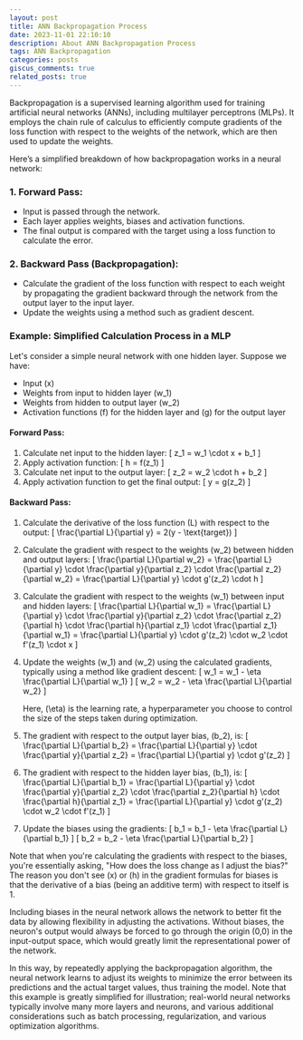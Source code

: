 ```yaml
---
layout: post
title: ANN Backpropagation Process
date: 2023-11-01 22:10:10
description: About ANN Backpropagation Process
tags: ANN Backpropagation
categories: posts
giscus_comments: true
related_posts: true
---
```



Backpropagation is a supervised learning algorithm used for training artificial neural networks (ANNs), including multilayer perceptrons (MLPs). It employs the chain rule of calculus to efficiently compute gradients of the loss function with respect to the weights of the network, which are then used to update the weights.

Here’s a simplified breakdown of how backpropagation works in a neural network:

### 1. **Forward Pass:**
   - Input is passed through the network.
   - Each layer applies weights, biases and activation functions.
   - The final output is compared with the target using a loss function to calculate the error.

### 2. **Backward Pass (Backpropagation):**
   - Calculate the gradient of the loss function with respect to each weight by propagating the gradient backward through the network from the output layer to the input layer.
   - Update the weights using a method such as gradient descent.

### Example: Simplified Calculation Process in a MLP

Let's consider a simple neural network with one hidden layer. Suppose we have:

- Input \(x\)
- Weights from input to hidden layer \(w_1\)
- Weights from hidden to output layer \(w_2\)
- Activation functions \(f\) for the hidden layer and \(g\) for the output layer

#### Forward Pass:

1. Calculate net input to the hidden layer:
   \[
   z_1 = w_1 \cdot x + b_1
   \]
2. Apply activation function:
   \[
   h = f(z_1)
   \]
3. Calculate net input to the output layer:
   \[
   z_2 = w_2 \cdot h + b_2
   \]
4. Apply activation function to get the final output:
   \[
   y = g(z_2)
   \]

#### Backward Pass:

1. Calculate the derivative of the loss function \(L\) with respect to the output:
   \[
   \frac{\partial L}{\partial y} = 2(y - \text{target})
   \]
2. Calculate the gradient with respect to the weights \(w_2\) between hidden and output layers:
   \[
   \frac{\partial L}{\partial w_2} = \frac{\partial L}{\partial y} \cdot \frac{\partial y}{\partial z_2} \cdot \frac{\partial z_2}{\partial w_2} = \frac{\partial L}{\partial y} \cdot g'(z_2) \cdot h
   \]
3. Calculate the gradient with respect to the weights \(w_1\) between input and hidden layers:
   \[
   \frac{\partial L}{\partial w_1} = \frac{\partial L}{\partial y} \cdot \frac{\partial y}{\partial z_2} \cdot \frac{\partial z_2}{\partial h} \cdot \frac{\partial h}{\partial z_1} \cdot \frac{\partial z_1}{\partial w_1} = \frac{\partial L}{\partial y} \cdot g'(z_2) \cdot w_2 \cdot f'(z_1) \cdot x
   \]
4. Update the weights \(w_1\) and \(w_2\) using the calculated gradients, typically using a method like gradient descent:
   \[
   w_1 = w_1 - \eta \frac{\partial L}{\partial w_1}
   \]
   \[
   w_2 = w_2 - \eta \frac{\partial L}{\partial w_2}
   \]

   Here, \(\eta\) is the learning rate, a hyperparameter you choose to control the size of the steps taken during optimization.


5. The gradient with respect to the output layer bias, \(b_2\), is:
   \[
   \frac{\partial L}{\partial b_2} = \frac{\partial L}{\partial y} \cdot \frac{\partial y}{\partial z_2} = \frac{\partial L}{\partial y} \cdot g'(z_2)
   \]
   
6. The gradient with respect to the hidden layer bias, \(b_1\), is:
   \[
   \frac{\partial L}{\partial b_1} = \frac{\partial L}{\partial y} \cdot \frac{\partial y}{\partial z_2} \cdot \frac{\partial z_2}{\partial h} \cdot \frac{\partial h}{\partial z_1} = \frac{\partial L}{\partial y} \cdot g'(z_2) \cdot w_2 \cdot f'(z_1)
   \]
   
7. Update the biases using the gradients:
   \[
   b_1 = b_1 - \eta \frac{\partial L}{\partial b_1}
   \]
   \[
   b_2 = b_2 - \eta \frac{\partial L}{\partial b_2}
   \]

Note that when you're calculating the gradients with respect to the biases, you're essentially asking, "How does the loss change as I adjust the bias?" The reason you don't see \(x\) or \(h\) in the gradient formulas for biases is that the derivative of a bias (being an additive term) with respect to itself is 1. 

Including biases in the neural network allows the network to better fit the data by allowing flexibility in adjusting the activations. Without biases, the neuron's output would always be forced to go through the origin (0,0) in the input-output space, which would greatly limit the representational power of the network.

In this way, by repeatedly applying the backpropagation algorithm, the neural network learns to adjust its weights to minimize the error between its predictions and the actual target values, thus training the model. Note that this example is greatly simplified for illustration; real-world neural networks typically involve many more layers and neurons, and various additional considerations such as batch processing, regularization, and various optimization algorithms.